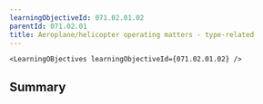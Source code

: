 ```yaml
---
learningObjectiveId: 071.02.01.02
parentId: 071.02.01
title: Aeroplane/helicopter operating matters - type-related
---
```


```tsx eval
<LearningOBjectives learningObjectiveId={071.02.01.02} />
```

## Summary
